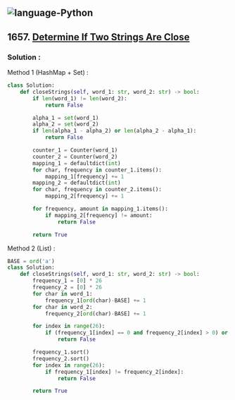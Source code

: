 ![language-Python](https://img.shields.io/badge/%20-Python-ffd43b?style=for-the-badge&logo=PYTHON)
---

## 1657. [Determine If Two Strings Are Close](https://leetcode.com/problems/determine-if-two-strings-are-close)

### Solution :

Method 1 (HashMap + Set) :
```python
class Solution:
    def closeStrings(self, word_1: str, word_2: str) -> bool:
        if len(word_1) != len(word_2):
            return False

        alpha_1 = set(word_1)
        alpha_2 = set(word_2)
        if len(alpha_1 - alpha_2) or len(alpha_2 - alpha_1):
            return False

        counter_1 = Counter(word_1)
        counter_2 = Counter(word_2)
        mapping_1 = defaultdict(int)
        for char, frequency in counter_1.items():
            mapping_1[frequency] += 1
        mapping_2 = defaultdict(int)
        for char, frequency in counter_2.items():
            mapping_2[frequency] += 1

        for frequency, amount in mapping_1.items():
            if mapping_2[frequency] != amount:
                return False

        return True
```

Method 2 (List) :
```python
BASE = ord('a')
class Solution:
    def closeStrings(self, word_1: str, word_2: str) -> bool:
        frequency_1 = [0] * 26
        frequency_2 = [0] * 26
        for char in word_1:
            frequency_1[ord(char)-BASE] += 1
        for char in word_2:
            frequency_2[ord(char)-BASE] += 1

        for index in range(26):
            if (frequency_1[index] == 0 and frequency_2[index] > 0) or (frequency_1[index] > 0 and frequency_2[index] == 0):
                return False

        frequency_1.sort()
        frequency_2.sort()
        for index in range(26):
            if frequency_1[index] != frequency_2[index]:
                return False

        return True
```
